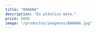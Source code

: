 ```yaml
---
title: "BANANA"
description: "En plástico mate."
price: 6000
image: "/productos/imagenes/BANANA.jpg"
---
```


